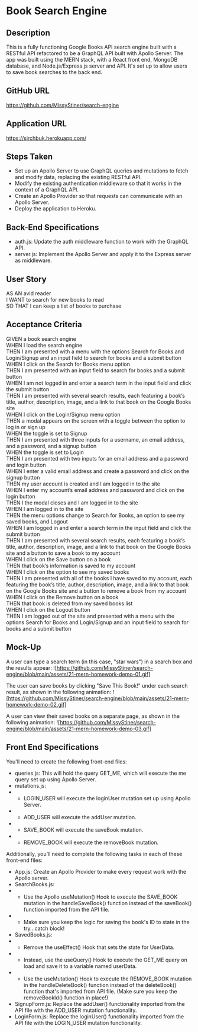 # Book Search Engine

## Description
This is a fully functioning Google Books API search engine built with a RESTful API refactored to be a GraphQL API built
with Apollo Server. The app was built using the MERN stack, with a React front end, MongoDB database, and Node.js/Express.js server and API. It's set up to allow users to save book searches to the back end.

## GitHub URL
https://github.com/MissyStiner/search-engine

## Application URL
https://sirchbuk.herokuapp.com/

## Steps Taken
- Set up an Apollo Server to use GraphQL queries and mutations to fetch and modify data, replacing the existing RESTful API.
- Modify the existing authentication middleware so that it works in the context of a GraphQL API.
- Create an Apollo Provider so that requests can communicate with an Apollo Server.
- Deploy the application to Heroku.

## Back-End Specifications
- auth.js: Update the auth middleware function to work with the GraphQL API.
- server.js: Implement the Apollo Server and apply it to the Express server as middleware.

## User Story
AS AN avid reader<br>
I WANT to search for new books to read<br>
SO THAT I can keep a list of books to purchase

## Acceptance Criteria
GIVEN a book search engine<br>
WHEN I load the search engine<br>
THEN I am presented with a menu with the options Search for Books and Login/Signup and an input field to search for books and a submit button<br>
WHEN I click on the Search for Books menu option<br>
THEN I am presented with an input field to search for books and a submit button<br>
WHEN I am not logged in and enter a search term in the input field and click the submit button<br>
THEN I am presented with several search results, each featuring a book’s title, author, description, image, and a link to that book on the Google Books site<br>
WHEN I click on the Login/Signup menu option<br>
THEN a modal appears on the screen with a toggle between the option to log in or sign up<br>
WHEN the toggle is set to Signup<br>
THEN I am presented with three inputs for a username, an email address, and a password, and a signup button<br>
WHEN the toggle is set to Login<br>
THEN I am presented with two inputs for an email address and a password and login button<br>
WHEN I enter a valid email address and create a password and click on the signup button<br>
THEN my user account is created and I am logged in to the site<br>
WHEN I enter my account’s email address and password and click on the login button<br>
THEN I the modal closes and I am logged in to the site<br>
WHEN I am logged in to the site<br>
THEN the menu options change to Search for Books, an option to see my saved books, and Logout<br>
WHEN I am logged in and enter a search term in the input field and click the submit button<br>
THEN I am presented with several search results, each featuring a book’s title, author, description, image, and a link to that book on the Google Books site and a button to save a book to my account<br>
WHEN I click on the Save button on a book<br>
THEN that book’s information is saved to my account<br>
WHEN I click on the option to see my saved books<br>
THEN I am presented with all of the books I have saved to my account, each featuring the book’s title, author, description, image, and a link to that book on the Google Books site and a button to remove a book from my account<br>
WHEN I click on the Remove button on a book<br>
THEN that book is deleted from my saved books list<br>
WHEN I click on the Logout button<br>
THEN I am logged out of the site and presented with a menu with the options Search for Books and Login/Signup and an input field to search for books and a submit button

## Mock-Up
A user can type a search term (in this case, "star wars") in a search box and the results appear:
![https://github.com/MissyStiner/search-engine/blob/main/assets/21-mern-homework-demo-01.gif]

The user can save books by clicking "Save This Book!" under each search result, as shown in the following animation:
![https://github.com/MissyStiner/search-engine/blob/main/assets/21-mern-homework-demo-02.gif]

A user can view their saved books on a separate page, as shown in the following animation:
![https://github.com/MissyStiner/search-engine/blob/main/assets/21-mern-homework-demo-03.gif]

## Front End Specifications
You'll need to create the following front-end files:
- queries.js: This will hold the query GET_ME, which will execute the me query set up using Apollo Server.
- mutations.js:
- - LOGIN_USER will execute the loginUser mutation set up using Apollo Server.
- - ADD_USER will execute the addUser mutation.
- - SAVE_BOOK will execute the saveBook mutation.
- - REMOVE_BOOK will execute the removeBook mutation.

Additionally, you’ll need to complete the following tasks in each of these front-end files:
- App.js: Create an Apollo Provider to make every request work with the Apollo server.
- SearchBooks.js:
- - Use the Apollo useMutation() Hook to execute the SAVE_BOOK mutation in the handleSaveBook() function instead of the saveBook() function imported from the API file.
- - Make sure you keep the logic for saving the book's ID to state in the try...catch block!
- SavedBooks.js:
- - Remove the useEffect() Hook that sets the state for UserData.
- - Instead, use the useQuery() Hook to execute the GET_ME query on load and save it to a variable named userData.
- - Use the useMutation() Hook to execute the REMOVE_BOOK mutation in the handleDeleteBook() function instead of the deleteBook() function that's imported from API file. (Make sure you keep the removeBookId() function in place!)
- SignupForm.js: Replace the addUser() functionality imported from the API file with the ADD_USER mutation functionality.
- LoginForm.js: Replace the loginUser() functionality imported from the API file with the LOGIN_USER mutation functionality.




